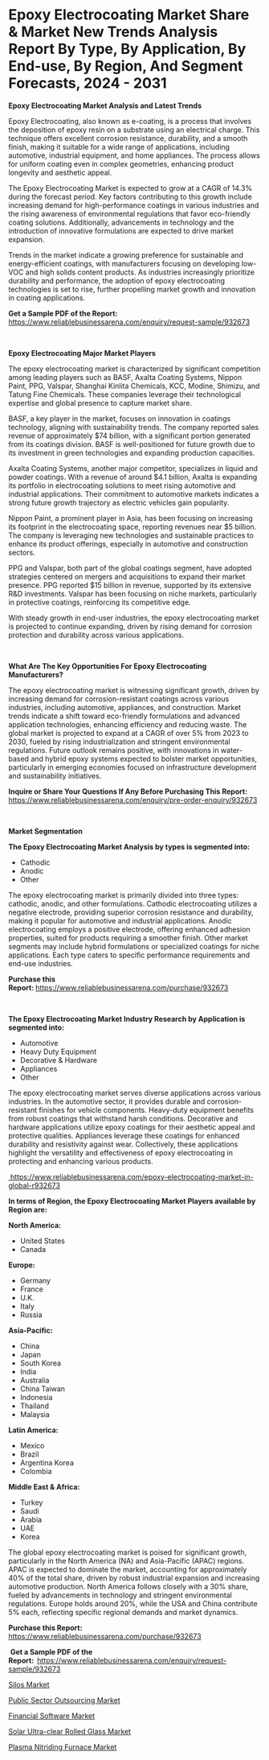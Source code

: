 <p><h1>Epoxy Electrocoating Market Share & Market New Trends Analysis Report By Type, By Application, By End-use, By Region, And Segment Forecasts, 2024 - 2031</h1></p><p><strong>Epoxy Electrocoating Market Analysis and Latest Trends</strong></p>
<p><p>Epoxy Electrocoating, also known as e-coating, is a process that involves the deposition of epoxy resin on a substrate using an electrical charge. This technique offers excellent corrosion resistance, durability, and a smooth finish, making it suitable for a wide range of applications, including automotive, industrial equipment, and home appliances. The process allows for uniform coating even in complex geometries, enhancing product longevity and aesthetic appeal.</p><p>The Epoxy Electrocoating Market is expected to grow at a CAGR of 14.3% during the forecast period. Key factors contributing to this growth include increasing demand for high-performance coatings in various industries and the rising awareness of environmental regulations that favor eco-friendly coating solutions. Additionally, advancements in technology and the introduction of innovative formulations are expected to drive market expansion. </p><p>Trends in the market indicate a growing preference for sustainable and energy-efficient coatings, with manufacturers focusing on developing low-VOC and high solids content products. As industries increasingly prioritize durability and performance, the adoption of epoxy electrocoating technologies is set to rise, further propelling market growth and innovation in coating applications.</p></p>
<p><strong>Get a Sample PDF of the Report:&nbsp;</strong> <a href="https://www.reliablebusinessarena.com/enquiry/request-sample/932673">https://www.reliablebusinessarena.com/enquiry/request-sample/932673</a></p>
<p>&nbsp;</p>
<p><strong>Epoxy Electrocoating Major Market Players</strong></p>
<p><p>The epoxy electrocoating market is characterized by significant competition among leading players such as BASF, Axalta Coating Systems, Nippon Paint, PPG, Valspar, Shanghai Kinlita Chemicals, KCC, Modine, Shimizu, and Tatung Fine Chemicals. These companies leverage their technological expertise and global presence to capture market share.</p><p>BASF, a key player in the market, focuses on innovation in coatings technology, aligning with sustainability trends. The company reported sales revenue of approximately $74 billion, with a significant portion generated from its coatings division. BASF is well-positioned for future growth due to its investment in green technologies and expanding production capacities.</p><p>Axalta Coating Systems, another major competitor, specializes in liquid and powder coatings. With a revenue of around $4.1 billion, Axalta is expanding its portfolio in electrocoating solutions to meet rising automotive and industrial applications. Their commitment to automotive markets indicates a strong future growth trajectory as electric vehicles gain popularity.</p><p>Nippon Paint, a prominent player in Asia, has been focusing on increasing its footprint in the electrocoating space, reporting revenues near $5 billion. The company is leveraging new technologies and sustainable practices to enhance its product offerings, especially in automotive and construction sectors.</p><p>PPG and Valspar, both part of the global coatings segment, have adopted strategies centered on mergers and acquisitions to expand their market presence. PPG reported $15 billion in revenue, supported by its extensive R&D investments. Valspar has been focusing on niche markets, particularly in protective coatings, reinforcing its competitive edge.</p><p>With steady growth in end-user industries, the epoxy electrocoating market is projected to continue expanding, driven by rising demand for corrosion protection and durability across various applications.</p></p>
<p>&nbsp;</p>
<p><strong>What Are The Key Opportunities For Epoxy Electrocoating Manufacturers?</strong></p>
<p><p>The epoxy electrocoating market is witnessing significant growth, driven by increasing demand for corrosion-resistant coatings across various industries, including automotive, appliances, and construction. Market trends indicate a shift toward eco-friendly formulations and advanced application technologies, enhancing efficiency and reducing waste. The global market is projected to expand at a CAGR of over 5% from 2023 to 2030, fueled by rising industrialization and stringent environmental regulations. Future outlook remains positive, with innovations in water-based and hybrid epoxy systems expected to bolster market opportunities, particularly in emerging economies focused on infrastructure development and sustainability initiatives.</p></p>
<p><strong>Inquire or Share Your Questions If Any Before Purchasing This Report:</strong> <a href="https://www.reliablebusinessarena.com/enquiry/pre-order-enquiry/932673">https://www.reliablebusinessarena.com/enquiry/pre-order-enquiry/932673</a></p>
<p>&nbsp;</p>
<p><strong>Market Segmentation</strong></p>
<p><strong>The Epoxy Electrocoating Market Analysis by types is segmented into:</strong></p>
<p><ul><li>Cathodic</li><li>Anodic</li><li>Other</li></ul></p>
<p><p>The epoxy electrocoating market is primarily divided into three types: cathodic, anodic, and other formulations. Cathodic electrocoating utilizes a negative electrode, providing superior corrosion resistance and durability, making it popular for automotive and industrial applications. Anodic electrocoating employs a positive electrode, offering enhanced adhesion properties, suited for products requiring a smoother finish. Other market segments may include hybrid formulations or specialized coatings for niche applications. Each type caters to specific performance requirements and end-use industries.</p></p>
<p><strong>Purchase this Report:&nbsp;</strong><a href="https://www.reliablebusinessarena.com/purchase/932673">https://www.reliablebusinessarena.com/purchase/932673</a></p>
<p>&nbsp;</p>
<p><strong>The Epoxy Electrocoating Market Industry Research by Application is segmented into:</strong></p>
<p><ul><li>Automotive</li><li>Heavy Duty Equipment</li><li>Decorative & Hardware</li><li>Appliances</li><li>Other</li></ul></p>
<p><p>The epoxy electrocoating market serves diverse applications across various industries. In the automotive sector, it provides durable and corrosion-resistant finishes for vehicle components. Heavy-duty equipment benefits from robust coatings that withstand harsh conditions. Decorative and hardware applications utilize epoxy coatings for their aesthetic appeal and protective qualities. Appliances leverage these coatings for enhanced durability and resistivity against wear. Collectively, these applications highlight the versatility and effectiveness of epoxy electrocoating in protecting and enhancing various products.</p></p>
<p><a href="https://www.reliablebusinessarena.com/epoxy-electrocoating-market-in-global-r932673">&nbsp;https://www.reliablebusinessarena.com/epoxy-electrocoating-market-in-global-r932673</a></p>
<p><strong>In terms of Region, the Epoxy Electrocoating Market Players available by Region are:</strong></p>
<p>
    <p> <strong> North America: </strong>
        <ul>
            <li>United States</li>
            <li>Canada</li>
        </ul>
        </p> 
    <p> <strong> Europe: </strong>
        <ul>
            <li>Germany</li>
            <li>France</li>
            <li>U.K.</li>
            <li>Italy</li>
            <li>Russia</li>
        </ul>
        </p> 
    <p> <strong> Asia-Pacific: </strong>
        <ul>
            <li>China</li>
            <li>Japan</li>
            <li>South Korea</li>
            <li>India</li>
            <li>Australia</li>
            <li>China Taiwan</li>
            <li>Indonesia</li>
            <li>Thailand</li>
            <li>Malaysia</li>
        </ul>
        </p> 
    <p> <strong> Latin America: </strong>
        <ul>
            <li>Mexico</li>
            <li>Brazil</li>
            <li>Argentina Korea</li>
            <li>Colombia</li>
        </ul>
        </p> 
    <p> <strong> Middle East & Africa: </strong>
        <ul>
            <li>Turkey</li>
            <li>Saudi</li>
            <li>Arabia</li>
            <li>UAE</li>
            <li>Korea</li>
        </ul>
    </p>
    </p>
<p><p>The global epoxy electrocoating market is poised for significant growth, particularly in the North America (NA) and Asia-Pacific (APAC) regions. APAC is expected to dominate the market, accounting for approximately 40% of the total share, driven by robust industrial expansion and increasing automotive production. North America follows closely with a 30% share, fueled by advancements in technology and stringent environmental regulations. Europe holds around 20%, while the USA and China contribute 5% each, reflecting specific regional demands and market dynamics.</p></p>
<p><strong>Purchase this Report: </strong><a href="https://www.reliablebusinessarena.com/purchase/932673">https://www.reliablebusinessarena.com/purchase/932673</a></p>
<p>&nbsp;<strong>Get a Sample PDF of the Report:&nbsp;&nbsp;</strong><a href="https://www.reliablebusinessarena.com/enquiry/request-sample/932673">https://www.reliablebusinessarena.com/enquiry/request-sample/932673</a></p>
<p><strong></strong></p>
<p><p><a href="https://medium.com/@zoe.lambert5754/the-global-market-overview-of-the-silos-market-provides-a-unique-perspective-on-the-key-trends-8a0d0bad996a">Silos Market</a></p><p><a href="https://www.linkedin.com/pulse/public-sector-outsourcing-market-trends-analysis-opportunities-epblf?trackingId=Rno6PtKHSESMU2yb3M1rmw%3D%3D">Public Sector Outsourcing Market</a></p><p><a href="https://www.linkedin.com/pulse/why-should-you-invest-financial-software-market-trends-leading-0pn3f?trackingId=2fBI8y1FTIiPLU2FLcfWCw%3D%3D">Financial Software Market</a></p><p><a href="https://issuu.com/reportprime-2/docs/solar-ultra-clear-rolled-glass-mark_6475a4cddda2de">Solar Ultra-clear Rolled Glass Market</a></p><p><a href="https://medium.com/@zoe.lambert5754/the-plasma-nitriding-furnace-market-insights-report-offers-an-in-depth-and-thorough-analysis-of-0786d8293341">Plasma Nitriding Furnace Market</a></p></p>